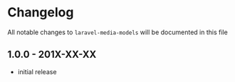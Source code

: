 # Changelog

All notable changes to `laravel-media-models` will be documented in this file

## 1.0.0 - 201X-XX-XX

- initial release
